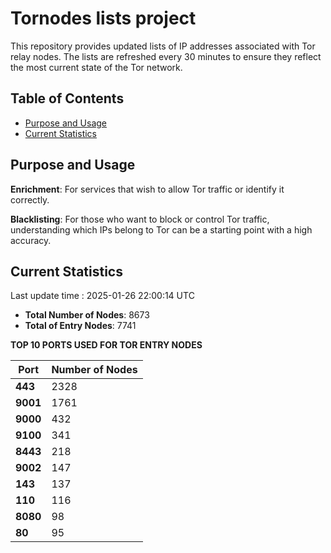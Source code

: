 # Tornodes lists project

This repository provides updated lists of IP addresses associated with Tor relay nodes. The lists are refreshed every 30 minutes to ensure they reflect the most current state of the Tor network.

## Table of Contents

- [Purpose and Usage](#purpose-and-usage)
- [Current Statistics](#current-statistics)


## Purpose and Usage

**Enrichment**: For services that wish to allow Tor traffic or identify it correctly.

**Blacklisting**: For those who want to block or control Tor traffic, understanding which IPs belong to Tor can be a starting point with a high accuracy.

## Current Statistics

Last update time : 2025-01-26 22:00:14 UTC

- **Total Number of Nodes**: 8673
- **Total of Entry Nodes**: 7741

**TOP 10 PORTS USED FOR TOR ENTRY NODES**

| **Port** | **Number of Nodes** |
|------|-----------------|
| **443**   | 2328  |
| **9001**   | 1761  |
| **9000**   | 432  |
| **9100**   | 341  |
| **8443**   | 218  |
| **9002**   | 147  |
| **143**   | 137  |
| **110**   | 116  |
| **8080**   | 98  |
| **80**   | 95  |

